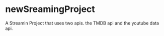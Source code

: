 # newSreamingProject
A Streamin Project that  uses two apis. the TMDB api and the youtube data api.
